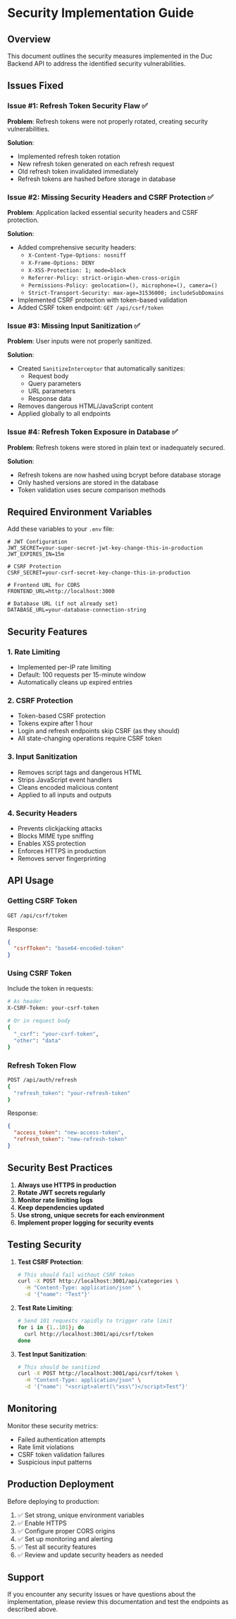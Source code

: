 # Security Implementation Guide

## Overview
This document outlines the security measures implemented in the Duc Backend API to address the identified security vulnerabilities.

## Issues Fixed

### Issue #1: Refresh Token Security Flaw ✅
**Problem**: Refresh tokens were not properly rotated, creating security vulnerabilities.

**Solution**: 
- Implemented refresh token rotation
- New refresh token generated on each refresh request
- Old refresh token invalidated immediately
- Refresh tokens are hashed before storage in database

### Issue #2: Missing Security Headers and CSRF Protection ✅
**Problem**: Application lacked essential security headers and CSRF protection.

**Solution**:
- Added comprehensive security headers:
  - `X-Content-Type-Options: nosniff`
  - `X-Frame-Options: DENY`
  - `X-XSS-Protection: 1; mode=block`
  - `Referrer-Policy: strict-origin-when-cross-origin`
  - `Permissions-Policy: geolocation=(), microphone=(), camera=()`
  - `Strict-Transport-Security: max-age=31536000; includeSubDomains`
- Implemented CSRF protection with token-based validation
- Added CSRF token endpoint: `GET /api/csrf/token`

### Issue #3: Missing Input Sanitization ✅
**Problem**: User inputs were not properly sanitized.

**Solution**:
- Created `SanitizeInterceptor` that automatically sanitizes:
  - Request body
  - Query parameters
  - URL parameters
  - Response data
- Removes dangerous HTML/JavaScript content
- Applied globally to all endpoints

### Issue #4: Refresh Token Exposure in Database ✅
**Problem**: Refresh tokens were stored in plain text or inadequately secured.

**Solution**:
- Refresh tokens are now hashed using bcrypt before database storage
- Only hashed versions are stored in the database
- Token validation uses secure comparison methods

## Required Environment Variables

Add these variables to your `.env` file:

```env
# JWT Configuration
JWT_SECRET=your-super-secret-jwt-key-change-this-in-production
JWT_EXPIRES_IN=15m

# CSRF Protection
CSRF_SECRET=your-csrf-secret-key-change-this-in-production

# Frontend URL for CORS
FRONTEND_URL=http://localhost:3000

# Database URL (if not already set)
DATABASE_URL=your-database-connection-string
```

## Security Features

### 1. Rate Limiting
- Implemented per-IP rate limiting
- Default: 100 requests per 15-minute window
- Automatically cleans up expired entries

### 2. CSRF Protection
- Token-based CSRF protection
- Tokens expire after 1 hour
- Login and refresh endpoints skip CSRF (as they should)
- All state-changing operations require CSRF token

### 3. Input Sanitization
- Removes script tags and dangerous HTML
- Strips JavaScript event handlers
- Cleans encoded malicious content
- Applied to all inputs and outputs

### 4. Security Headers
- Prevents clickjacking attacks
- Blocks MIME type sniffing
- Enables XSS protection
- Enforces HTTPS in production
- Removes server fingerprinting

## API Usage

### Getting CSRF Token
```bash
GET /api/csrf/token
```

Response:
```json
{
  "csrfToken": "base64-encoded-token"
}
```

### Using CSRF Token
Include the token in requests:
```bash
# As header
X-CSRF-Token: your-csrf-token

# Or in request body
{
  "_csrf": "your-csrf-token",
  "other": "data"
}
```

### Refresh Token Flow
```bash
POST /api/auth/refresh
{
  "refresh_token": "your-refresh-token"
}
```

Response:
```json
{
  "access_token": "new-access-token",
  "refresh_token": "new-refresh-token"
}
```

## Security Best Practices

1. **Always use HTTPS in production**
2. **Rotate JWT secrets regularly**
3. **Monitor rate limiting logs**
4. **Keep dependencies updated**
5. **Use strong, unique secrets for each environment**
6. **Implement proper logging for security events**

## Testing Security

1. **Test CSRF Protection**:
   ```bash
   # This should fail without CSRF token
   curl -X POST http://localhost:3001/api/categories \
     -H "Content-Type: application/json" \
     -d '{"name": "Test"}'
   ```

2. **Test Rate Limiting**:
   ```bash
   # Send 101 requests rapidly to trigger rate limit
   for i in {1..101}; do
     curl http://localhost:3001/api/csrf/token
   done
   ```

3. **Test Input Sanitization**:
   ```bash
   # This should be sanitized
   curl -X POST http://localhost:3001/api/csrf/token \
     -H "Content-Type: application/json" \
     -d '{"name": "<script>alert(\"xss\")</script>Test"}'
   ```

## Monitoring

Monitor these security metrics:
- Failed authentication attempts
- Rate limit violations
- CSRF token validation failures
- Suspicious input patterns

## Production Deployment

Before deploying to production:

1. ✅ Set strong, unique environment variables
2. ✅ Enable HTTPS
3. ✅ Configure proper CORS origins
4. ✅ Set up monitoring and alerting
5. ✅ Test all security features
6. ✅ Review and update security headers as needed

## Support

If you encounter any security issues or have questions about the implementation, please review this documentation and test the endpoints as described above.
